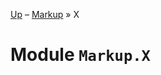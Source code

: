 [Up](Markup.html) – [Markup](Markup.html) » X

<div class="odoc-preamble">

# Module `Markup.X`

</div>

<div class="odoc-content">

</div>
